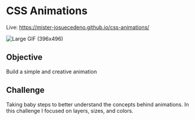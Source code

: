 # CSS Animations

Live: https://mister-josuecedeno.github.io/css-animations/

![Large GIF (396x496)](https://user-images.githubusercontent.com/47830532/107097517-bad13d00-67d2-11eb-900a-202398ed292f.gif)

## Objective

Build a simple and creative animation

## Challenge

Taking baby steps to better understand the concepts behind animations. In this challenge I focused on layers, sizes, and colors.
